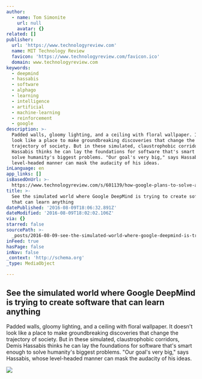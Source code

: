 ```yaml
---
author:
  - name: Tom Simonite
    url: null
    avatar: {}
related: []
publisher:
  url: 'https://www.technologyreview.com'
  name: MIT Technology Review
  favicon: 'https://www.technologyreview.com/favicon.ico'
  domain: www.technologyreview.com
keywords:
  - deepmind
  - hassabis
  - software
  - alphago
  - learning
  - intelligence
  - artificial
  - machine-learning
  - reinforcement
  - google
description: >-
  Padded walls, gloomy lighting, and a ceiling with floral wallpaper. It doesn't
  look like a place to make groundbreaking discoveries that change the
  trajectory of society. But in these simulated, claustrophobic corridors, Demis
  Hassabis thinks he can lay the foundations for software that's smart enough to
  solve humanity's biggest problems. "Our goal's very big," says Hassabis, whose
  level-headed manner can mask the audacity of his ideas.
inLanguage: en
app_links: []
isBasedOnUrl: >-
  https://www.technologyreview.com/s/601139/how-google-plans-to-solve-artificial-intelligence/
title: >-
  See the simulated world where Google DeepMind is trying to create software
  that can learn anything
datePublished: '2016-08-09T18:06:32.891Z'
dateModified: '2016-08-09T18:02:02.106Z'
via: {}
starred: false
sourcePath: >-
  _posts/2016-08-09-see-the-simulated-world-where-google-deepmind-is-trying-to-c.md
inFeed: true
hasPage: false
inNav: false
_context: 'http://schema.org'
_type: MediaObject

---
```

<article style=""><h1>See the simulated world where Google DeepMind is trying to create software that can learn anything</h1><p>Padded walls, gloomy lighting, and a ceiling with floral wallpaper. It doesn't look like a place to make groundbreaking discoveries that change the trajectory of society. But in these simulated, claustrophobic corridors, Demis Hassabis thinks he can lay the foundations for software that's smart enough to solve humanity's biggest problems. "Our goal's very big," says Hassabis, whose level-headed manner can mask the audacity of his ideas.</p><img src="http://d267cvn3rvuq91.cloudfront.net/i/images/deepmindx2360.jpg?cx=142&amp;cy=116&amp;cw=1913&amp;ch=1076&amp;sw=1200" /></article>